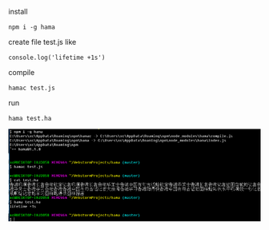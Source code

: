 install

    npm i -g hama


create file test.js like

    console.log('lifetime +1s')

compile

    hamac test.js

run

    hama test.ha

![image](https://github.com/xcstream/hama/blob/master/example/run.png)
